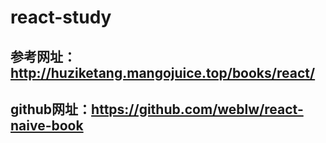 # react-study
## 参考网址：http://huziketang.mangojuice.top/books/react/
## github网址：https://github.com/weblw/react-naive-book
